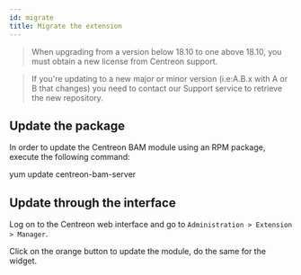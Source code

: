 ```yaml
---
id: migrate
title: Migrate the extension
---
```


> When upgrading from a version below 18.10 to one above 18.10, you must obtain
> a new license from Centreon support.

> If you're updating to a new major or minor version (i.e:A.B.x with A or B that
> changes) you need to contact our Support service to retrieve the new
> repository.

## Update the package

In order to update the Centreon BAM module using an RPM package, execute the
following command:

yum update centreon-bam-server

## Update through the interface

Log on to the Centreon web interface and go to `Administration > Extension >
Manager`.

Click on the orange button to update the module, do the same for the widget.
